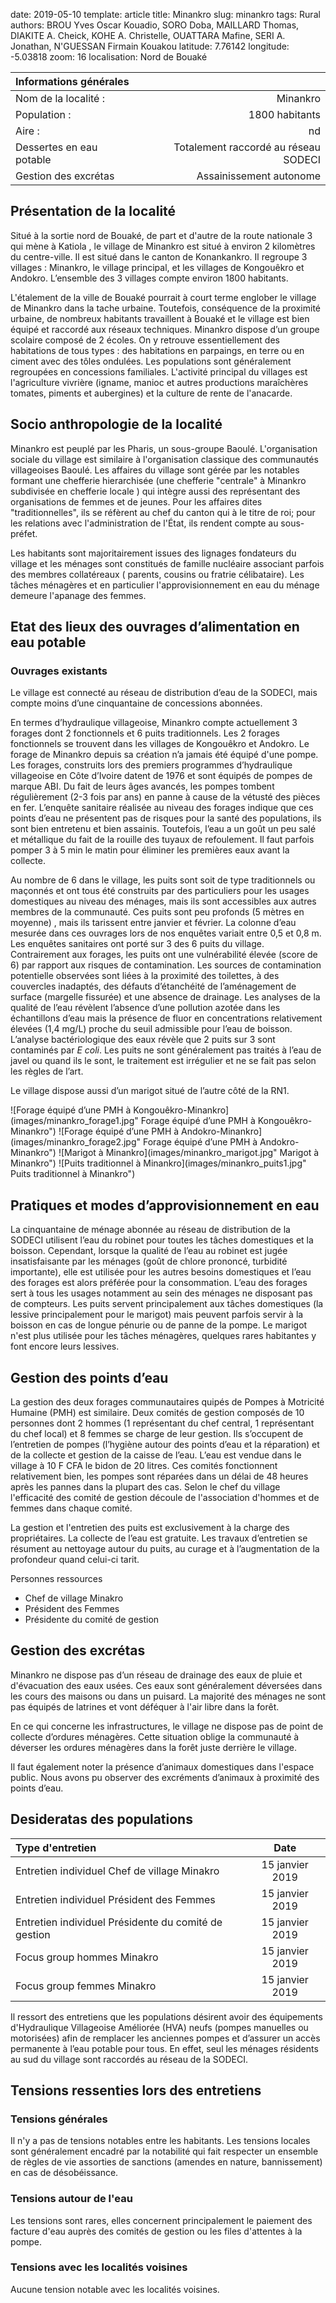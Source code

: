 date: 2019-05-10
template: article
title: Minankro
slug: minankro
tags: Rural
authors: BROU Yves Oscar Kouadio, SORO Doba, MAILLARD Thomas, DIAKITE A. Cheick, KOHE A. Christelle, OUATTARA Mafine, SERI A. Jonathan, N'GUESSAN Firmain Kouakou
latitude: 7.76142
longitude: -5.03818
zoom: 16
localisation: Nord de Bouaké


|Informations générales||
|:--|--:|
| Nom de la localité : | Minankro | 
| Population : | 1800 habitants | 
| Aire : | nd | 
| Dessertes en eau potable | Totalement raccordé au réseau SODECI | 
| Gestion des excrétas | Assainissement autonome | 


## Présentation de la localité
Situé à la sortie nord de Bouaké, de part et d'autre de la route nationale 3 qui mène à Katiola , le village de Minankro est situé à environ 2 kilomètres du centre-ville. Il est situé dans le canton de Konankankro. Il regroupe 3 villages :  Minankro, le village principal, et les villages de Kongouêkro et Andokro. L’ensemble des 3 villages compte environ 1800 habitants.


L'étalement de la ville de Bouaké pourrait à court terme englober le village de Minankro dans la tache urbaine. Toutefois, conséquence de la proximité urbaine, de nombreux habitants travaillent à Bouaké et le village est bien équipé et raccordé aux réseaux techniques. Minankro dispose d’un groupe scolaire composé de 2 écoles. On y retrouve essentiellement des habitations de tous types : des habitations en parpaings, en terre ou en ciment avec des tôles ondulées. Les populations sont généralement regroupées en concessions familiales. L'activité principal du villages est l'agriculture vivrière (igname, manioc et autres productions maraîchères tomates, piments et aubergines) et la culture de rente de l'anacarde.

## Socio anthropologie de la localité 


Minankro est peuplé par les Pharis, un sous-groupe Baoulé. L'organisation sociale du village est similaire à l'organisation classique des communautés villageoises Baoulé. Les affaires du village sont gérée par les notables formant une chefferie hierarchisée (une chefferie "centrale" à Minankro subdivisée en chefferie locale ) qui intègre aussi des représentant des organisations de femmes et de jeunes. Pour les affaires dites "traditionnelles", ils se réfèrent au chef du canton qui à le titre de roi; pour les relations avec l'administration de l'État, ils rendent compte au sous-préfet.


 Les habitants sont majoritairement issues des lignages fondateurs du village et les ménages sont constitués de famille nucléaire associant parfois des membres collatéreaux ( parents, cousins ou fratrie célibataire). Les tâches ménagères et en particulier l'approvisionnement en eau du ménage demeure l'apanage des femmes.


## Etat des lieux des ouvrages d’alimentation en eau potable

### Ouvrages existants
Le village est connecté au réseau de distribution d’eau de la SODECI, mais compte moins d’une cinquantaine de concessions abonnées. 

En termes d’hydraulique villageoise, Minankro compte actuellement 3 forages dont 2 fonctionnels et 6 puits traditionnels. 
Les 2 forages fonctionnels se trouvent dans les villages de Kongouêkro et Andokro. Le forage de Minankro depuis sa création n’a jamais été équipé d'une pompe. Les forages, construits lors des premiers programmes d’hydraulique villageoise en Côte d’Ivoire datent de 1976 et sont équipés de pompes de marque ABI. Du fait de leurs âges avancés, les pompes tombent régulièrement (2-3 fois par ans) en panne à cause de la vétusté des pièces en fer.  L’enquête sanitaire réalisée au niveau des forages indique que ces points d’eau ne présentent pas de risques pour la santé des populations, ils sont bien entretenu et bien assainis. Toutefois, l’eau a un goût un peu salé et métallique du fait de la rouille des tuyaux de refoulement. Il faut parfois pomper 3 à 5 min le matin pour éliminer les premières eaux avant la collecte.


Au nombre de 6 dans le village, les puits sont soit de type traditionnels ou maçonnés et ont tous été construits par des particuliers pour les usages domestiques au niveau des ménages, mais ils sont accessibles aux autres membres de la communauté. Ces puits sont peu profonds (5 mètres en moyenne) , mais ils tarissent entre janvier et février. La colonne d’eau mesurée dans ces ouvrages lors de nos enquêtes variait entre 0,5 et 0,8 m. Les enquêtes sanitaires ont porté sur 3 des 6 puits du village. Contrairement aux forages, les puits ont une vulnérabilité élevée (score de 6) par rapport aux risques de contamination. Les sources de contamination potentielle observées sont liées à la proximité des toilettes, à des couvercles inadaptés, des défauts d’étanchéité de l’aménagement de surface (margelle fissurée) et une absence de drainage. Les analyses de la qualité de l’eau révèlent l’absence d’une pollution azotée dans les échantillons d’eau mais la présence de fluor en concentrations relativement élevées (1,4 mg/L) proche du seuil admissible pour l’eau de boisson. L’analyse bactériologique des eaux révèle que 2 puits sur 3 sont contaminés par *E coli*. Les puits ne sont généralement pas traités à l’eau de javel ou quand ils le sont, le traitement est irrégulier et ne se fait pas selon les règles de l’art.


Le village dispose aussi d’un marigot situé de l’autre côté de la RN1.

![Forage équipé d’une PMH à Kongouêkro-Minankro](images/minankro_forage1.jpg" Forage équipé d’une PMH à Kongouêkro-Minankro")
![Forage équipé d’une PMH à Andokro-Minankro](images/minankro_forage2.jpg" Forage équipé d’une PMH à Andokro-Minankro")
![Marigot à Minankro](images/minankro_marigot.jpg" Marigot à Minankro")
![Puits traditionnel à Minankro](images/minankro_puits1.jpg" Puits traditionnel à Minankro")


## Pratiques et modes d’approvisionnement en eau

La cinquantaine de ménage abonnée au réseau de distribution de la SODECI utilisent l’eau du robinet pour toutes les tâches domestiques et la boisson. Cependant, lorsque la qualité de l’eau au robinet est jugée insatisfaisante par les ménages (goût de chlore prononcé, turbidité importante), elle est utilisée pour les autres besoins domestiques et l’eau des forages est alors préférée pour la consommation.
L’eau des forages sert à tous les usages notamment au sein des ménages ne disposant pas de compteurs.
Les puits servent principalement aux tâches domestiques (la lessive principalement pour le marigot) mais peuvent parfois servir à la boisson en cas de longue pénurie ou de panne de la pompe. Le marigot n'est plus utilisée pour les tâches ménagères, quelques rares habitantes y font encore leurs lessives.


## Gestion des points d’eau
La gestion des deux forages communautaires quipés de  Pompes à Motricité Humaine (PMH) est similaire. Deux comités de gestion composés de 10 personnes dont 2 hommes (1 représentant du chef central, 1 représentant du chef local) et 8 femmes se charge de leur gestion. Ils s’occupent de l’entretien de pompes (l’hygiène autour des points d’eau et la réparation) et de la collecte et gestion de la caisse de l’eau. L’eau est vendue dans le village à 10 F CFA le bidon de 20 litres. Ces comités fonctionnent relativement bien, les pompes sont réparées dans un délai de 48 heures après les pannes dans la plupart des cas. Selon le chef du village l'efficacité des comité de gestion découle de l'association d'hommes et de femmes dans chaque comité.


La gestion et l'entretien des puits est exclusivement à la charge des propriétaires. La collecte de l’eau est gratuite. Les travaux d’entretien se résument au nettoyage autour du puits, au curage et à l’augmentation de la profondeur quand celui-ci tarit.




Personnes ressources


* Chef de village Minakro 
* Président des Femmes 
* Présidente du comité de gestion


## Gestion des excrétas
Minankro ne dispose pas d’un réseau de drainage des eaux de pluie et d'évacuation des eaux usées. Ces eaux sont généralement déversées dans les cours des maisons ou dans un puisard. La majorité des ménages ne sont pas équipés de latrines et vont déféquer à l'air libre dans la forêt. 


En ce qui concerne les infrastructures, le village ne dispose pas de point de collecte d’ordures ménagères. Cette situation oblige la communauté à  déverser les ordures ménagères dans la forêt juste derrière le village. 


 Il faut également noter la présence d’animaux  domestiques dans l'espace public. Nous avons pu observer des excréments d’animaux à proximité des points d’eau.


## Desideratas des populations


| Type d'entretien | Date | 
| :-- | :--: | 
| Entretien individuel Chef de village Minakro|15 janvier 2019| 
| Entretien individuel Président des Femmes|15 janvier 2019| 
| Entretien individuel Présidente du comité de gestion|15 janvier 2019| 
| Focus group hommes Minakro|15 janvier 2019| 
| Focus group femmes Minakro|15 janvier 2019| 


Il ressort des entretiens que les populations désirent avoir des équipements d'Hydraulique Villageoise Améliorée (HVA) neufs (pompes manuelles ou motorisées) afin de remplacer les anciennes pompes et d’assurer un accès permanente à l’eau potable pour tous. En effet, seul les ménages résidents au sud du village sont raccordés au réseau de la SODECI.


## Tensions ressenties lors des entretiens

### Tensions générales
Il n'y a pas de tensions notables entre les habitants. Les tensions locales sont généralement encadré par la notabilité qui fait respecter un ensemble de règles de vie assorties de sanctions (amendes en nature, bannissement) en cas de désobéissance.

### Tensions autour de l'eau
Les tensions sont rares, elles concernent principalement le paiement des facture d'eau auprès des comités de gestion ou les files d'attentes à la pompe.

### Tensions avec les localités voisines
Aucune tension notable avec les localités voisines.

